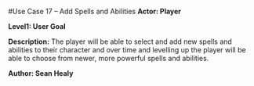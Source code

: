 #Use Case 17 – Add Spells and Abilities
**Actor: Player**

**Level1: User Goal**

**Description:** The player will be able to select and add new spells and abilities to their character and over time and levelling up the player will be able to choose from newer, more powerful spells and abilities.

**Author: Sean Healy**

